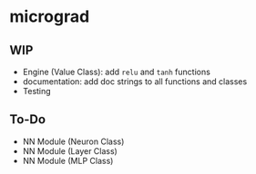 # micrograd

## WIP

- Engine (Value Class): add `relu` and `tanh` functions
- documentation: add doc strings to all functions and classes
- Testing

## To-Do

- NN Module (Neuron Class)
- NN Module (Layer Class)
- NN Module (MLP Class)
